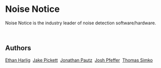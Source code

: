 # Noise Notice

Noise Notice is the industry leader of noise detection software/hardware. 

&nbsp;
&nbsp;

## Authors
[Ethan Harlig](https://github.com/ethanharlig)&nbsp;
[Jake Pickett](https://github.com/jakep11)&nbsp;
[Jonathan Pautz](https://github.com/JPautz)&nbsp;
[Josh Pfeffer](https://github.com/jmpfeffe)&nbsp;
[Thomas Simko](https://github.com/thomassimko)
